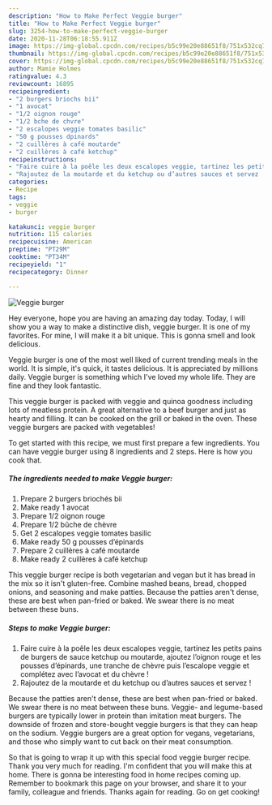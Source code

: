 ```yaml
---
description: "How to Make Perfect Veggie burger"
title: "How to Make Perfect Veggie burger"
slug: 3254-how-to-make-perfect-veggie-burger
date: 2020-11-28T06:18:55.911Z
image: https://img-global.cpcdn.com/recipes/b5c99e20e88651f8/751x532cq70/veggie-burger-photo-principale-de-la-recette.jpg
thumbnail: https://img-global.cpcdn.com/recipes/b5c99e20e88651f8/751x532cq70/veggie-burger-photo-principale-de-la-recette.jpg
cover: https://img-global.cpcdn.com/recipes/b5c99e20e88651f8/751x532cq70/veggie-burger-photo-principale-de-la-recette.jpg
author: Mamie Holmes
ratingvalue: 4.3
reviewcount: 16895
recipeingredient:
- "2 burgers briochs bii"
- "1 avocat"
- "1/2 oignon rouge"
- "1/2 bche de chvre"
- "2 escalopes veggie tomates basilic"
- "50 g pousses dpinards"
- "2 cuillères à café moutarde"
- "2 cuillères à café ketchup"
recipeinstructions:
- "Faire cuire à la poêle les deux escalopes veggie, tartinez les petits pains de burgers de sauce ketchup ou moutarde, ajoutez l’oignon rouge et les pousses d’épinards, une tranche de chèvre puis l’escalope veggie et complétez avec l’avocat et du chèvre !"
- "Rajoutez de la moutarde et du ketchup ou d’autres sauces et servez !"
categories:
- Recipe
tags:
- veggie
- burger

katakunci: veggie burger 
nutrition: 115 calories
recipecuisine: American
preptime: "PT29M"
cooktime: "PT34M"
recipeyield: "1"
recipecategory: Dinner

---
```



![Veggie burger](https://img-global.cpcdn.com/recipes/b5c99e20e88651f8/751x532cq70/veggie-burger-photo-principale-de-la-recette.jpg)

Hey everyone, hope you are having an amazing day today. Today, I will show you a way to make a distinctive dish, veggie burger. It is one of my favorites. For mine, I will make it a bit unique. This is gonna smell and look delicious.

Veggie burger is one of the most well liked of current trending meals in the world. It is simple, it's quick, it tastes delicious. It is appreciated by millions daily. Veggie burger is something which I've loved my whole life. They are fine and they look fantastic.

This veggie burger is packed with veggie and quinoa goodness including lots of meatless protein. A great alternative to a beef burger and just as hearty and filling. It can be cooked on the grill or baked in the oven. These veggie burgers are packed with vegetables!


To get started with this recipe, we must first prepare a few ingredients. You can have veggie burger using 8 ingredients and 2 steps. Here is how you cook that.

<!--inarticleads1-->

##### The ingredients needed to make Veggie burger:

1. Prepare 2 burgers briochés bii
1. Make ready 1 avocat
1. Prepare 1/2 oignon rouge
1. Prepare 1/2 bûche de chèvre
1. Get 2 escalopes veggie tomates basilic
1. Make ready 50 g pousses d’épinards
1. Prepare 2 cuillères à café moutarde
1. Make ready 2 cuillères à café ketchup


This veggie burger recipe is both vegetarian and vegan but it has bread in the mix so it isn&#39;t gluten-free. Combine mashed beans, bread, chopped onions, and seasoning and make patties. Because the patties aren&#39;t dense, these are best when pan-fried or baked. We swear there is no meat between these buns. 

<!--inarticleads2-->

##### Steps to make Veggie burger:

1. Faire cuire à la poêle les deux escalopes veggie, tartinez les petits pains de burgers de sauce ketchup ou moutarde, ajoutez l’oignon rouge et les pousses d’épinards, une tranche de chèvre puis l’escalope veggie et complétez avec l’avocat et du chèvre !
1. Rajoutez de la moutarde et du ketchup ou d’autres sauces et servez !


Because the patties aren&#39;t dense, these are best when pan-fried or baked. We swear there is no meat between these buns. Veggie- and legume-based burgers are typically lower in protein than imitation meat burgers. The downside of frozen and store-bought veggie burgers is that they can heap on the sodium. Veggie burgers are a great option for vegans, vegetarians, and those who simply want to cut back on their meat consumption. 

So that is going to wrap it up with this special food veggie burger recipe. Thank you very much for reading. I'm confident that you will make this at home. There is gonna be interesting food in home recipes coming up. Remember to bookmark this page on your browser, and share it to your family, colleague and friends. Thanks again for reading. Go on get cooking!
